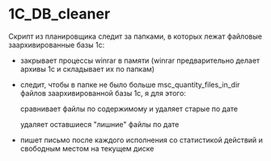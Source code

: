 # 1C_DB_cleaner
 
Скрипт из планировщика следит за папками, в которых лежат файловые заархивированные базы 1с:
 
 
* закрывает процессы winrar в памяти (winrar предварительно делает архивы 1с и складывает их по папкам)
 
 
* следит, чтобы в папке не было больше msc_quantity_files_in_dir файлов заархивированной базы 1с, я для этого:
 
     сравнивает файлы по содержимому и удаляет старые по дате
 
     удаляет оставшиеся "лишние" файлы по дате
 
 
* пишет письмо после каждого исполнения со статистикой действий и свободным местом на текущем диске

